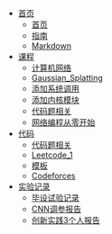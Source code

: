 - [<span class="iconfont icon-icon_fabu"></span> 首页]()
  - [首页](zh-cn/)
  - [指南](zh-cn/guide.md)
  - [Markdown](zh-cn/Markdown)
- [<span class="iconfont icon-icon_fabu"></span> 课程]()
  * [计算机网络](zh-cn/计算机网络/计算机网络)
  * [Gaussian_Splatting](zh-cn/3DGaussianSplatting/3D_Gaussian_Splatting.md)
  * [添加系统调用](zh-cn/添加系统调用/添加系统调用.md)
  * [添加内核模块](zh-cn/添加内核模块/添加内核模块.md)
  * [代码题相关](zh-cn/代码题相关/代码题相关.md)
  * [网络编程从零开始](zh-cn/网络编程从零开始/C++/网络编程从零开始.md)
- [<span class="iconfont icon-icon_fabu"></span> 代码]()
  - [代码题相关](zh-cn/代码题相关/代码题相关.md)
  - [Leetcode_1](zh-cn/Leetcode_1.md/Leetcode/Leetcode_1.md)
  - [模板](zh-cn/模板/模板.md)
  - [Codeforces](zh-cn/Codeforces/Codeforces.md)
- [<span class="iconfont icon-icon_fabu"></span> 实验记录]()
  - [毕设试验记录](zh-cn/毕设实验记录/DyFADet%20论文及代码/实验记录及截图.md)
  - [CNN调参报告](zh-cn/CNN调参报告/CNN调参报告.md)
  - [创新实践3个人报告](zh-cn/创新实践3个人报告/创新实践3个人报告.md)